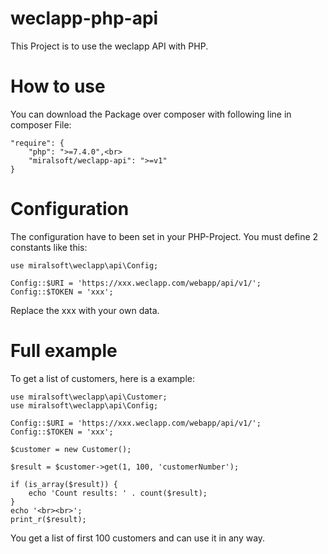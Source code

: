 # weclapp-php-api
This Project is to use the weclapp API with PHP.

# How to use
You can download the Package over composer with following line in composer File:

```
"require": {
    "php": ">=7.4.0",<br>
    "miralsoft/weclapp-api": ">=v1"
}
```

# Configuration
The configuration have to been set in your PHP-Project. You must define 2 constants like this:

```
use miralsoft\weclapp\api\Config;

Config::$URI = 'https://xxx.weclapp.com/webapp/api/v1/';
Config::$TOKEN = 'xxx';
```

Replace the xxx with your own data.

# Full example
To get a list of customers, here is a example:

```
use miralsoft\weclapp\api\Customer;
use miralsoft\weclapp\api\Config;

Config::$URI = 'https://xxx.weclapp.com/webapp/api/v1/';
Config::$TOKEN = 'xxx';

$customer = new Customer();

$result = $customer->get(1, 100, 'customerNumber');

if (is_array($result)) {
    echo 'Count results: ' . count($result);
}
echo '<br><br>';
print_r($result);
```

You get a list of first 100 customers and can use it in any way.